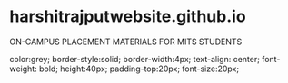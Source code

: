 # harshitrajputwebsite.github.io

ON-CAMPUS PLACEMENT MATERIALS FOR MITS STUDENTS

color:grey;
        border-style:solid;
        border-width:4px;
        text-align: center;
        font-weight: bold;
        height:40px;
        padding-top:20px;
        font-size:20px;
